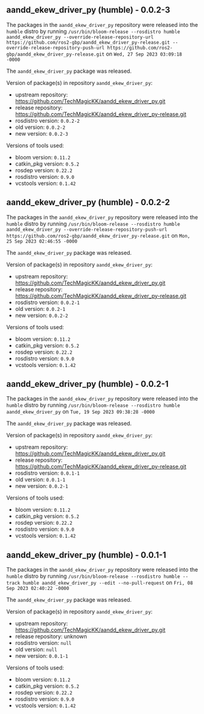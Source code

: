 ## aandd_ekew_driver_py (humble) - 0.0.2-3

The packages in the `aandd_ekew_driver_py` repository were released into the `humble` distro by running `/usr/bin/bloom-release --rosdistro humble aandd_ekew_driver_py --override-release-repository-url https://github.com/ros2-gbp/aandd_ekew_driver_py-release.git --override-release-repository-push-url https://github.com/ros2-gbp/aandd_ekew_driver_py-release.git` on `Wed, 27 Sep 2023 03:09:18 -0000`

The `aandd_ekew_driver_py` package was released.

Version of package(s) in repository `aandd_ekew_driver_py`:

- upstream repository: https://github.com/TechMagicKK/aandd_ekew_driver_py.git
- release repository: https://github.com/TechMagicKK/aandd_ekew_driver_py-release.git
- rosdistro version: `0.0.2-2`
- old version: `0.0.2-2`
- new version: `0.0.2-3`

Versions of tools used:

- bloom version: `0.11.2`
- catkin_pkg version: `0.5.2`
- rosdep version: `0.22.2`
- rosdistro version: `0.9.0`
- vcstools version: `0.1.42`


## aandd_ekew_driver_py (humble) - 0.0.2-2

The packages in the `aandd_ekew_driver_py` repository were released into the `humble` distro by running `/usr/bin/bloom-release --rosdistro humble aandd_ekew_driver_py --override-release-repository-push-url https://github.com/ros2-gbp/aandd_ekew_driver_py-release.git` on `Mon, 25 Sep 2023 02:46:55 -0000`

The `aandd_ekew_driver_py` package was released.

Version of package(s) in repository `aandd_ekew_driver_py`:

- upstream repository: https://github.com/TechMagicKK/aandd_ekew_driver_py.git
- release repository: https://github.com/TechMagicKK/aandd_ekew_driver_py-release.git
- rosdistro version: `0.0.2-1`
- old version: `0.0.2-1`
- new version: `0.0.2-2`

Versions of tools used:

- bloom version: `0.11.2`
- catkin_pkg version: `0.5.2`
- rosdep version: `0.22.2`
- rosdistro version: `0.9.0`
- vcstools version: `0.1.42`


## aandd_ekew_driver_py (humble) - 0.0.2-1

The packages in the `aandd_ekew_driver_py` repository were released into the `humble` distro by running `/usr/bin/bloom-release --rosdistro humble aandd_ekew_driver_py` on `Tue, 19 Sep 2023 09:38:28 -0000`

The `aandd_ekew_driver_py` package was released.

Version of package(s) in repository `aandd_ekew_driver_py`:

- upstream repository: https://github.com/TechMagicKK/aandd_ekew_driver_py.git
- release repository: https://github.com/TechMagicKK/aandd_ekew_driver_py-release.git
- rosdistro version: `0.0.1-1`
- old version: `0.0.1-1`
- new version: `0.0.2-1`

Versions of tools used:

- bloom version: `0.11.2`
- catkin_pkg version: `0.5.2`
- rosdep version: `0.22.2`
- rosdistro version: `0.9.0`
- vcstools version: `0.1.42`


## aandd_ekew_driver_py (humble) - 0.0.1-1

The packages in the `aandd_ekew_driver_py` repository were released into the `humble` distro by running `/usr/bin/bloom-release --rosdistro humble --track humble aandd_ekew_driver_py --edit --no-pull-request` on `Fri, 08 Sep 2023 02:40:22 -0000`

The `aandd_ekew_driver_py` package was released.

Version of package(s) in repository `aandd_ekew_driver_py`:

- upstream repository: https://github.com/TechMagicKK/aandd_ekew_driver_py.git
- release repository: unknown
- rosdistro version: `null`
- old version: `null`
- new version: `0.0.1-1`

Versions of tools used:

- bloom version: `0.11.2`
- catkin_pkg version: `0.5.2`
- rosdep version: `0.22.2`
- rosdistro version: `0.9.0`
- vcstools version: `0.1.42`


